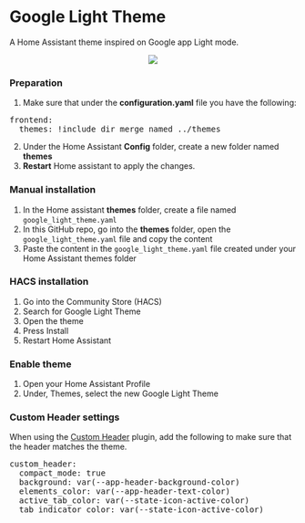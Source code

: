 # Google Light Theme
A Home Assistant theme inspired on Google app Light mode.

<p align="center">
  <img src="https://i.imgur.com/BqqZQLL.png">
</p>

### Preparation
1. Make sure that under the **configuration.yaml** file you have the following:

<pre>
frontend:
  themes: !include_dir_merge_named ../themes
</pre>

2. Under the Home Assistant **Config** folder, create a new folder named **themes**
3. **Restart** Home assistant to apply the changes. 

### Manual installation
1. In the Home assistant **themes** folder, create a file named `google_light_theme.yaml`
2. In this GitHub repo, go into the **themes** folder, open the `google_light_theme.yaml` file and copy the content
3. Paste the content in the `google_light_theme.yaml` file created under your Home Assistant themes folder

### HACS installation
1. Go into the Community Store (HACS)
2. Search for Google Light Theme
3. Open the theme
4. Press Install
5. Restart Home Assistant

### Enable theme
1. Open your Home Assistant Profile
2. Under, Themes, select the new Google Light Theme

### Custom Header settings
When using the [Custom Header](https://github.com/maykar/custom-header) plugin, add the following to make sure that the header matches the theme.

<pre>
custom_header:
  compact_mode: true
  background: var(--app-header-background-color)
  elements_color: var(--app-header-text-color)
  active_tab_color: var(--state-icon-active-color)
  tab_indicator_color: var(--state-icon-active-color)
</pre>
